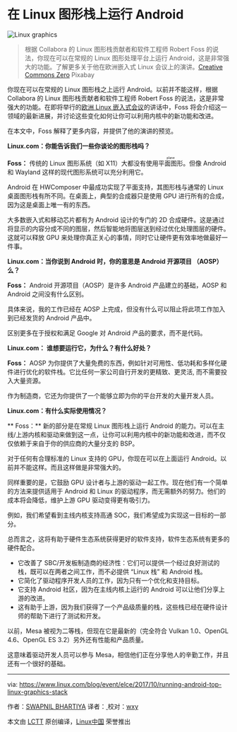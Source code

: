 在 Linux 图形栈上运行 Android
============================================================


![Linux graphics](https://www.linux.com/sites/lcom/files/styles/rendered_file/public/linux-graphics-stack.jpg?itok=qGxdvJA7 "Linux graphics")

> 根据 Collabora 的 Linux 图形栈贡献者和软件工程师 Robert Foss 的说法，你现在可以在常规的 Linux 图形处理平台上运行 Android，这是非常强大的功能。了解更多关于他在欧洲嵌入式 Linux 会议上的演讲。[Creative Commons Zero][2] Pixabay

你现在可以在常规的 Linux 图形栈之上运行 Android。以前并不能这样，根据 Collabora 的 Linux 图形栈贡献者和软件工程师 Robert Foss 的说法，这是非常强大的功能。在即将举行的[欧洲 Linux 嵌入式会议][5]的讲话中，Foss 将会介绍这一领域的最新进展，并讨论这些变化如何让你可以利用内核中的新功能和改进。

在本文中，Foss 解释了更多内容，并提供了他的演讲的预览。

**Linux.com：你能告诉我们一些你谈论的图形栈吗？**

**Foss：** 传统的 Linux 图形系统（如 X11）大都没有使用<ruby>平面图形<rt>plane</rt></ruby>。但像 Android 和 Wayland 这样的现代图形系统可以充分利用它。

Android 在 HWComposer 中最成功实现了平面支持，其图形栈与通常的 Linux 桌面图形栈有所不同。在桌面上，典型的合成器只是使用 GPU 进行所有的合成，因为这是桌面上唯一有的东西。

大多数嵌入式和移动芯片都有为 Android 设计的专门的 2D 合成硬件。这是通过将显示的内容分成不同的图层，然后智能地将图层送到经过优化处理图层的硬件。这就可以释放 GPU 来处理你真正关心的事情，同时它让硬件更有效率地做最好一件事。

**Linux.com：当你说到 Android 时，你的意思是  Android 开源项目 （AOSP） 么？**

**Foss：** Android 开源项目（AOSP）是许多 Android 产品建立的基础，AOSP 和 Android 之间没有什么区别。

具体来说，我的工作已经在 AOSP 上完成，但没有什么可以阻止将此项工作加入到已经发货的 Android 产品中。

区别更多在于授权和满足 Google 对 Android 产品的要求，而不是代码。

**Linux.com： 谁想要运行它，为什么？有什么好处？**

**Foss：** AOSP 为你提供了大量免费的东西，例如针对可用性、低功耗和多样化硬件进行优化的软件栈。它比任何一家公司自行开发的更精致、更灵活, 而不需要投入大量资源。

作为制造商，它还为你提供了一个能够立即为你的平台开发的大量开发人员。

**Linux.com：有什么实际使用情况？**

** Foss：** 新的部分是在常规 Linux 图形栈上运行 Android 的能力。可以在主线/上游内核和驱动来做到这一点，让你可以利用内核中的新功能和改进，而不仅仅依赖于来自于你的供应商的大量分支的 BSP。

对于任何有合理标准的 Linux 支持的 GPU，你现在可以在上面运行 Android。以前并不能这样。而且这样做是非常强大的。

同样重要的是，它鼓励 GPU 设计者与上游的驱动一起工作。现在他们有一个简单的方法来提供适用于 Android 和 Linux 的驱动程序，而无需额外的努力。他们的成本将会降低，维护上游 GPU 驱动变得更有吸引力。

例如，我们希望看到主线内核支持高通 SOC，我们希望成为实现这一目标的一部分。

总而言之，这将有助于硬件生态系统获得更好的软件支持，软件生态系统有更多的硬件配合。

*   它改善了 SBC/开发板制造商的经济性：它们可以提供一个经过良好测试的栈，既可以在两者之间工作，而不必提供 “Linux 栈” 和 Android 栈。
*   它简化了驱动程序开发人员的工作，因为只有一个优化和支持目标。
*   它支持 Android 社区，因为在主线内核上运行的 Android 可以让他们分享上游的改进。
*   这有助于上游，因为我们获得了一个产品级质量的栈，这些栈已经在硬件设计师的帮助下进行了测试和开发。

以前，Mesa 被视为二等栈，但现在它是最新的（完全符合 Vulkan 1.0、OpenGL 4.6、OpenGL ES 3.2）另外还有性能和产品质量。

这意味着驱动开发人员可以参与 Mesa，相信他们正在分享他人的辛勤工作，并且还有一个很好的基础。

--------------------------------------------------------------------------------

via: https://www.linux.com/blog/event/elce/2017/10/running-android-top-linux-graphics-stack

作者：[SWAPNIL BHARTIYA][a]
译者：[	](https://github.com/geekpi)
校对：[wxy](https://github.com/wxy)

本文由 [LCTT](https://github.com/LCTT/TranslateProject) 原创编译，[Linux中国](https://linux.cn/) 荣誉推出

[a]:https://www.linux.com/users/arnieswap
[1]:https://www.linux.com/licenses/category/used-permission
[2]:https://www.linux.com/licenses/category/creative-commons-zero
[3]:https://www.linux.com/files/images/robert-fosspng
[4]:https://www.linux.com/files/images/linux-graphics-stackjpg
[5]:http://events.linuxfoundation.org/events/embedded-linux-conference-europe
